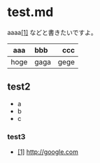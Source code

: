 # test.md

<a name="r1"></a>aaaa[[1]](#1) などと書きたいですよ。

| aaa | bbb | ccc |
| --- |:--- | ---:|
| hoge| gaga| gege|

## test2

- a
- b
- c

### test3

- <a name="1"></a>[[1]](#r1) <http://google.com>

